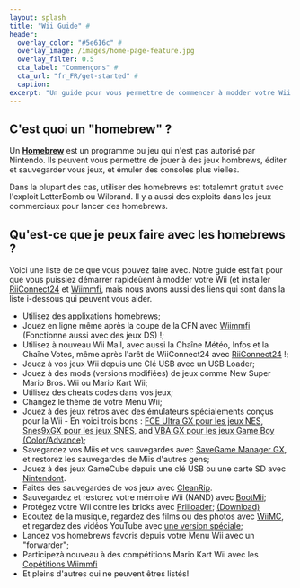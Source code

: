 ```yaml
---
layout: splash
title: "Wii Guide" #
header:
  overlay_color: "#5e616c" #
  overlay_image: /images/home-page-feature.jpg
  overlay_filter: 0.5
  cta_label: "Commençons" #
  cta_url: "fr_FR/get-started" #
  caption:
excerpt: "Un guide pour vous permettre de commencer à modder votre Wii.<br />"
---
```


## C'est quoi un "homebrew" ?

Un [**Homebrew**](https://en.wikipedia.org/wiki/List_of_homebrew_video_games) est un programme ou jeu qui n'est pas autorisé par Nintendo. Ils peuvent vous permettre de jouer à des jeux hombrews, éditer et sauvegarder vous jeux, et émuler des consoles plus vielles.

Dans la plupart des cas, utiliser des homebrews est totalemnt gratuit avec l'exploit LetterBomb ou Wilbrand. Il y a aussi des exploits dans les jeux commerciaux pour lancer des homebrews.

## Qu'est-ce que je peux faire avec les homebrews ?

Voici une liste de ce que vous pouvez faire avec. Notre guide est fait pour que vous puissiez démarrer rapideùent à modder votre Wii (et installer [RiiConnect24](riiconnect24) et [Wiimmfi](wiimmfi), mais nous avons aussi des liens qui sont dans la liste i-dessous qui peuvent vous aider.

+ Utilisez des applixations homebrews;
+ Jouez en ligne même après la coupe de la CFN avec [Wiimmfi](https://wiimmfi.de) (Fonctionne aussi avec des jeux DS) !;
+ Utilisez à nouveau Wii Mail, avec aussi la Chaîne Météo, Infos et la Chaîne Votes, même après l'arêt de WiiConnect24 avec [RiiConnect24](https://rc24.xyz) !;
+ Jouez à vos jeux Wii depuis une Clé USB avec un USB Loader;
+ Jouez à des mods (versions modifiées) de jeux comme New Super Mario Bros. Wii ou Mario Kart Wii;
+ Utilisez des cheats codes dans vos jeux;
+ Changez le thème de votre Menu Wii;
+ Jouez à des jeux rétros avec des émulateurs spécialements conçus pour la Wii - En voici trois bons : [FCE Ultra GX pour les jeux NES](https://github.com/dborth/fceugx/releases), [Snes9xGX pour les jeux SNES](https://github.com/dborth/snes9xgx/releases), and [VBA GX pour les jeux Game Boy (Color/Advance)](https://github.com/dborth/vbagx/releases);
+ Savegardez vos Miis et vos sauvegardes avec [SaveGame Manager GX](https://sourceforge.net/projects/savegame-manager-gx/files/HBC_SetUp_R127.zip/download), et restorez les sauvegardes de Miis d'autres gens;
+ Jouez à des jeux GameCube depuis une clé USB ou une carte SD avec [Nintendont](https://gbatemp.net/threads/nintendont.349258/).
+ Faites des sauvegardes de vos jeux avec [CleanRip](http://wiibrew.org/wiki/CleanRip).
+ Sauvegardez et restorez votre mémoire Wii (NAND) avec [BootMii](http://bootmii.org);
+ Protégez votre Wii contre les bricks avec [Priiloader](https://wii.guide/priiloader); [(Download)](/assets/files/Priiloader_v0_8_2.zip)
+ Ecoutez de la musique, regardez des films ou des photos avec [WiiMC](http://www.wiimc.org/), et regardez des vidéos YouTube avec [une version spéciale](/assets/files/WiiMC.1.3.4.YT.zip);
+ Lancez vos homebrews favoris depuis votre Menu Wii avec un "forwarder";
+ Participezà nouveau à des compétitions Mario Kart Wii avec les [Copétitions Wiimmfi](https://competitions.wiimmfi.de)
+ Et pleins d'autres qui ne peuvent êtres listés!
